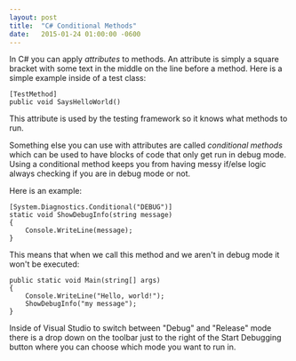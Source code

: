 ```yaml
---
layout: post
title:  "C# Conditional Methods"
date:   2015-01-24 01:00:00 -0600
---
```


In C# you can apply *attributes* to methods. An attribute is simply a square bracket with some text in the middle on the line before a method. Here is a simple example inside of a test class:


```
[TestMethod]
public void SaysHelloWorld()
```

This attribute is used by the testing framework so it knows what methods to run.

Something else you can use with attributes are called *conditional methods* which can be used to have blocks of code that only get run in debug mode. Using a conditional method keeps you from having messy if/else logic always checking if you are in debug mode or not.

Here is an example:

```
[System.Diagnostics.Conditional("DEBUG")]
static void ShowDebugInfo(string message)
{
    Console.WriteLine(message);
}
```

This means that when we call this method and we aren't in debug mode it won't be executed:

```
public static void Main(string[] args)
{
    Console.WriteLine("Hello, world!");
    ShowDebugInfo("my message");
}
```

Inside of Visual Studio to switch between "Debug" and "Release" mode there is a drop down on the toolbar just to the right of the Start Debugging button where you can choose which mode you want to run in.
